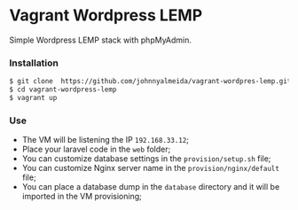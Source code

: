 # Vagrant Wordpress LEMP

Simple Wordpress LEMP stack with phpMyAdmin.

### Installation

```sh
$ git clone  https://github.com/johnnyalmeida/vagrant-wordpres-lemp.git
$ cd vagrant-wordpress-lemp
$ vagrant up
```

### Use

* The VM will be listening the IP `192.168.33.12`;
* Place your laravel code in the `web` folder;
* You can customize database settings in the `provision/setup.sh` file;
* You can customize Nginx server name in the `provision/nginx/default` file;
* You can place a database dump in the `database` directory and it will be imported in the VM provisioning;
